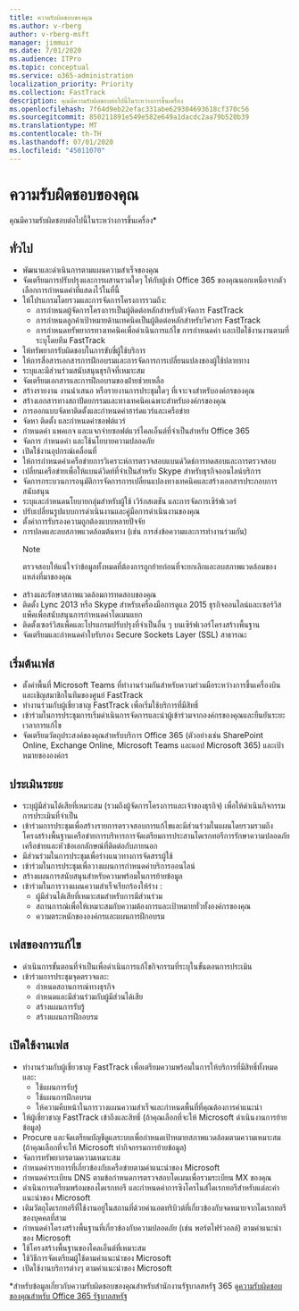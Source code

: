 ```yaml
---
title: ความรับผิดชอบของคุณ
ms.author: v-rberg
author: v-rberg-msft
manager: jimmuir
ms.date: 7/01/2020
ms.audience: ITPro
ms.topic: conceptual
ms.service: o365-administration
localization_priority: Priority
ms.collection: FastTrack
description: คุณมีความรับผิดชอบต่อไปนี้ในระหว่างการขึ้นเครื่อง
ms.openlocfilehash: 7f64d9eb22efac331abe629304693618cf370c56
ms.sourcegitcommit: 850211891e549e582e649a1dacdc2aa79b520b39
ms.translationtype: MT
ms.contentlocale: th-TH
ms.lasthandoff: 07/01/2020
ms.locfileid: "45011070"
---
```

# <a name="your-responsibilities"></a>ความรับผิดชอบของคุณ

คุณมีความรับผิดชอบต่อไปนี้ในระหว่างการขึ้นเครื่อง\*
  
## <a name="general"></a>ทั่วไป

- พัฒนาและดําเนินการตามแผนความสําเร็จของคุณ
- จัดเตรียมการปรับปรุงและการผสานรวมใดๆ ให้กับผู้เช่า Office 365 ของคุณนอกเหนือจากตัวเลือกการกําหนดค่าที่แสดงไว้ในที่นี้  
- ให้โปรแกรมโดยรวมและการจัดการโครงการรวมถึง: 
  - การกําหนดผู้จัดการโครงการเป็นผู้ติดต่อหลักสําหรับตัวจัดการ FastTrack
  - การกําหนดลูกค้าเป้าหมายด้านเทคนิคเป็นผู้ติดต่อหลักสําหรับวิศวกร FastTrack
  - การกําหนดทรัพยากรทางเทคนิคเพื่อดําเนินการแก้ไข การกําหนดค่า และเปิดใช้งานงานตามที่ระบุโดยทีม FastTrack 
- ให้ทรัพยากรรับผิดชอบในการขับขี่ผู้ใช้บริการ 
- ให้การสื่อสารเอกสารการฝึกอบรมและการจัดการการเปลี่ยนแปลงของผู้ใช้ปลายทาง
- ระบุและมีส่วนร่วมสนับสนุนธุรกิจที่เหมาะสม  
- จัดเตรียมเอกสารและการฝึกอบรมของฝ่ายช่วยเหลือ  
- สร้างรายงาน งานนําเสนอ หรือรายงานการประชุมใดๆ ที่เจาะจงสําหรับองค์กรของคุณ 
- สร้างเอกสารทางสถาปัตยกรรมและทางเทคนิคเฉพาะสําหรับองค์กรของคุณ   
- การออกแบบจัดหาติดตั้งและกําหนดค่าฮาร์ดแวร์และเครือข่าย   
- จัดหา ติดตั้ง และกําหนดค่าซอฟต์แวร์  
- กําหนดค่า แพคเกจ และแจกจ่ายซอฟต์แวร์ไคลเอ็นต์ที่จําเป็นสําหรับ Office 365  
- จัดการ กําหนดค่า และใช้นโยบายความปลอดภัย
- เปิดใช้งานอุปกรณ์เคลื่อนที่
- ให้การกําหนดค่าเครือข่ายการวิเคราะห์การตรวจสอบแบนด์วิดธ์การทดสอบและการตรวจสอบ 
- เปลี่ยนเครือข่ายเพื่อให้แบนด์วิดท์ที่จําเป็นสําหรับ Skype สําหรับธุรกิจออนไลน์บริการ 
- จัดการกระบวนการอนุมัติการจัดการการเปลี่ยนแปลงทางเทคนิคและสร้างเอกสารประกอบการสนับสนุน  
- ระบุและกําหนดนโยบายกลุ่มสําหรับผู้ใช้ เวิร์กสเตชัน และการจัดการเซิร์ฟเวอร์ 
- ปรับเปลี่ยนรูปแบบการดําเนินงานและคู่มือการดําเนินงานของคุณ 
- ตั้งค่าการรับรองความถูกต้องแบบหลายปัจจัย  
- การปลดและลบสภาพแวดล้อมต้นทาง (เช่น การส่งข้อความและการทํางานร่วมกัน) 
    > [!NOTE]
    > ตรวจสอบให้แน่ใจว่าข้อมูลทั้งหมดที่ต้องการถูกย้ายก่อนที่จะยกเลิกและลบสภาพแวดล้อมของแหล่งที่มาของคุณ 
- สร้างและรักษาสภาพแวดล้อมการทดสอบของคุณ  
- ติดตั้ง Lync 2013 หรือ Skype สําหรับเครื่องมือการดูแล 2015 ธุรกิจออนไลน์และเซอร์วิสแพ็คเพื่อสนับสนุนการกําหนดค่าโดเมนแยก
- ติดตั้งเซอร์วิสแพ็คและโปรแกรมปรับปรุงที่จําเป็นอื่น ๆ บนเซิร์ฟเวอร์โครงสร้างพื้นฐาน 
- จัดเตรียมและกําหนดค่าใบรับรอง Secure Sockets Layer (SSL) สาธารณะ 
    
## <a name="initiate-phase"></a>เริ่มต้นเฟส

- ตั้งค่าพื้นที่ Microsoft Teams ที่ทํางานร่วมกันสําหรับความร่วมมือระหว่างการขึ้นเครื่องบินและเชิญสมาชิกในทีมของศูนย์ FastTrack   
- ทํางานร่วมกับผู้เชี่ยวชาญ FastTrack เพื่อเริ่มใช้บริการที่มีสิทธิ์    
- เข้าร่วมในการประชุมการเริ่มดําเนินการจัดการและนําผู้เข้าร่วมจากองค์กรของคุณและยืนยันระยะเวลาการแก้ไข   
- จัดเตรียมวัตถุประสงค์ของคุณสําหรับบริการ Office 365 (ตัวอย่างเช่น SharePoint Online, Exchange Online, Microsoft Teams และแอป Microsoft 365) และเป้าหมายขององค์กร
    
## <a name="assess-phase"></a>ประเมินระยะ

- ระบุผู้มีส่วนได้เสียที่เหมาะสม (รวมถึงผู้จัดการโครงการและเจ้าของธุรกิจ) เพื่อให้ดําเนินกิจกรรมการประเมินที่จําเป็น    
- เข้าร่วมการประชุมเพื่อสร้างรายการตรวจสอบการแก้ไขและมีส่วนร่วมในแผนโดยรวมรวมถึงโครงสร้างพื้นฐานเครือข่ายการบริหารการจัดเตรียมการประสานไดเรกทอรีการรักษาความปลอดภัยเครือข่ายและหัวข้อเอกลักษณ์ที่ติดต่อกับภายนอก   
- มีส่วนร่วมในการประชุมเพื่อร่างแนวทางการจัดสรรผู้ใช้  
- เข้าร่วมในการประชุมเพื่อวางแผนการกําหนดค่าบริการออนไลน์    
- สร้างแผนการสนับสนุนสําหรับความพร้อมในการย้ายข้อมูล 
- เข้าร่วมในการวางแผนความสําเร็จเรียกร้องให้ร่าง :   
  - ผู้มีส่วนได้เสียที่เหมาะสมสําหรับการมีส่วนร่วม  
  - สถานการณ์เพื่อให้เหมาะสมกับความต้องการและเป้าหมายทั่วทั้งองค์กรของคุณ
  - ความตระหนักขององค์กรและแผนการฝึกอบรม
    
## <a name="remediate-phase"></a>เฟสของการแก้ไข

- ดําเนินการขั้นตอนที่จําเป็นเพื่อดําเนินการแก้ไขกิจกรรมที่ระบุในขั้นตอนการประเมิน 
- เข้าร่วมการประชุมจุดตรวจและ: 
  - กําหนดสถานการณ์ทางธุรกิจ   
  - กําหนดและมีส่วนร่วมกับผู้มีส่วนได้เสีย
  - สร้างแผนการรับรู้ 
  - สร้างแผนการฝึกอบรม
    
## <a name="enable-phase"></a>เปิดใช้งานเฟส

- ทํางานร่วมกับผู้เชี่ยวชาญ FastTrack เพื่อเตรียมความพร้อมในการให้บริการที่มีสิทธิ์ทั้งหมดและ:  
  - ใช้แผนการรับรู้  
  - ใช้แผนการฝึกอบรม 
  - ให้ความคืบหน้าในการวางแผนความสําเร็จและกําหนดพื้นที่ที่คุณต้องการคําแนะนํา
- ให้ผู้เชี่ยวชาญ FastTrack เข้าถึงและสิทธิ์ (ถ้าคุณเลือกที่จะให้ Microsoft ดําเนินงานการย้ายข้อมูล)  
- Procure และจัดเตรียมบัญชีดูแลระบบเพื่อกําหนดเป้าหมายสภาพแวดล้อมตามความเหมาะสม (ถ้าคุณเลือกที่จะให้ Microsoft ทํากิจกรรมการย้ายข้อมูล)   
- จัดการทรัพยากรตามความเหมาะสม   
- กําหนดค่ารายการที่เกี่ยวข้องกับเครือข่ายตามคําแนะนําของ Microsoft  
- กําหนดค่าระเบียน DNS ตามข้อกําหนดการตรวจสอบโดเมนเพื่อรวมระเบียน MX ของคุณ   
- ดําเนินการเตรียมพร้อมของไดเรกทอรี และกําหนดค่าการซิงโครไนส์ไดเรกทอรีสําหรับแต่ละคําแนะนําของ Microsoft
- เติมวัตถุไดเรกทอรีที่ใช้งานอยู่ในสถานที่ด้วยค่าแอตทริบิวต์ที่เกี่ยวข้องกับจดหมายจากไดเรกทอรีของบุคคลที่สาม   
- กําหนดค่าโครงสร้างพื้นฐานที่เกี่ยวข้องกับความปลอดภัย (เช่น พอร์ตไฟร์วอลล์) ตามคําแนะนําของ Microsoft
- ใช้โครงสร้างพื้นฐานของไคลเอ็นต์ที่เหมาะสม  
- ใช้วิธีการจัดเตรียมผู้ใช้ตามคําแนะนําของ Microsoft  
- เปิดใช้งานบริการต่างๆ ตามคําแนะนําของ Microsoft  
    
\*สําหรับข้อมูลเกี่ยวกับความรับผิดชอบของคุณสําหรับสํานักงานรัฐบาลสหรัฐ 365 ดู[ความรับผิดชอบของคุณสําหรับ Office 365 รัฐบาลสหรัฐ](US-Gov-appendix-your-responsibilities.md)
  